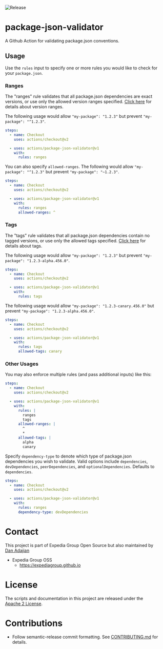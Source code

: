 ![Release](https://github.com/ExpediaGroup/package-json-validator/workflows/Release/badge.svg)

# package-json-validator

A Github Action for validating package.json conventions.

## Usage

Use the `rules` input to specify one or more rules you would like to check for your `package.json`.

### Ranges
The "ranges" rule validates that all package.json dependencies are exact versions, or use only the allowed version ranges specified. [Click here](https://docs.npmjs.com/cli/v7/configuring-npm/package-json#dependencies) for details about version ranges.

The following usage would allow `"my-package": "1.2.3"` but prevent `"my-package": "^1.2.3"`.

```yaml
steps:
  - name: Checkout
    uses: actions/checkout@v2

  - uses: actions/package-json-validator@v1
    with:
      rules: ranges
```

You can also specify `allowed-ranges`. The following would allow `"my-package": "^1.2.3"` but prevent `"my-package": "~1.2.3"`.
```yaml
steps:
  - name: Checkout
    uses: actions/checkout@v2

  - uses: actions/package-json-validator@v1
    with:
      rules: ranges
      allowed-ranges: ^
```

### Tags
The "tags" rule validates that all package.json dependencies contain no tagged versions, or use only the allowed tags specified. [Click here](https://docs.npmjs.com/cli/v7/configuring-npm/package-json#dependencies) for details about tags.

The following usage would allow `"my-package": "1.2.3"` but prevent `"my-package": "1.2.3-alpha.456.0"`.

```yaml
steps:
  - name: Checkout
    uses: actions/checkout@v2

  - uses: actions/package-json-validator@v1
    with:
      rules: tags
```

The following usage would allow `"my-package": "1.2.3-canary.456.0"` but prevent `"my-package": "1.2.3-alpha.456.0"`.

```yaml
steps:
  - name: Checkout
    uses: actions/checkout@v2

  - uses: actions/package-json-validator@v1
    with:
      rules: tags
      allowed-tags: canary
```

### Other Usages
You may also enforce multiple rules (and pass additional inputs) like this:
```yaml
steps:
  - name: Checkout
    uses: actions/checkout@v2

  - uses: actions/package-json-validator@v1
    with:
      rules: |
        ranges
        tags
      allowed-ranges: |
        ^
        *
      allowed-tags: |
        alpha
        canary
```

Specify `dependency-type` to denote which type of package.json dependencies you wish to validate. Valid options include `dependencies`, `devDependencies`, `peerDependencies`, and `optionalDependencies`. Defaults to `dependencies`.
```yaml
steps:
  - name: Checkout
    uses: actions/checkout@v2

  - uses: actions/package-json-validator@v1
    with:
      rules: ranges
      dependency-type: devDependencies
```

# Contact

This project is part of Expedia Group Open Source but also maintained by [Dan Adajian](https://github.com/danadajian)

* Expedia Group OSS
    * https://expediagroup.github.io

# License

The scripts and documentation in this project are released under the [Apache 2 License](./LICENSE).

# Contributions

- Follow semantic-release commit formatting. See [CONTRIBUTING.md](./CONTRIBUTING.md) for details.
